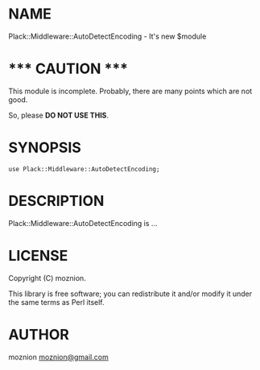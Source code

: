 # NAME

Plack::Middleware::AutoDetectEncoding - It's new $module

# \*\*\* CAUTION \*\*\*

This module is incomplete. Probably, there are many points which are not good.

So, please __DO NOT USE THIS__.

# SYNOPSIS

    use Plack::Middleware::AutoDetectEncoding;

# DESCRIPTION

Plack::Middleware::AutoDetectEncoding is ...

# LICENSE

Copyright (C) moznion.

This library is free software; you can redistribute it and/or modify
it under the same terms as Perl itself.

# AUTHOR

moznion <moznion@gmail.com>
